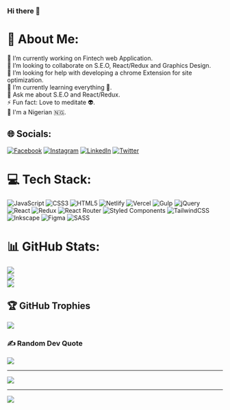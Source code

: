 ### Hi there 👋

# 💫 About Me:
🔭 I’m currently working on Fintech web Application.<br>👯 I’m looking to collaborate on S.E.O, React/Redux and Graphics Design.<br>🤝 I’m looking for help with developing a chrome Extension for site optimization.<br>🌱 I’m currently learning everything 🤪.<br>💬 Ask me about S.E.O and React/Redux.<br>⚡ Fun fact: Love to meditate 👽.<br>🪩 I'm a Nigerian 🇳🇬.


## 🌐 Socials:
[![Facebook](https://img.shields.io/badge/Facebook-%231877F2.svg?logo=Facebook&logoColor=white)](https://facebook.com/kejiajisegiri) [![Instagram](https://img.shields.io/badge/Instagram-%23E4405F.svg?logo=Instagram&logoColor=white)](https://instagram.com/kejiajisegiri) [![LinkedIn](https://img.shields.io/badge/LinkedIn-%230077B5.svg?logo=linkedin&logoColor=white)](https://linkedin.com/in/morenikejiaji) [![Twitter](https://img.shields.io/badge/Twitter-%231DA1F2.svg?logo=Twitter&logoColor=white)](https://twitter.com/kejiajisegiri) 

# 💻 Tech Stack:
![JavaScript](https://img.shields.io/badge/javascript-%23323330.svg?style=plastic&logo=javascript&logoColor=%23F7DF1E) ![CSS3](https://img.shields.io/badge/css3-%231572B6.svg?style=plastic&logo=css3&logoColor=white) ![HTML5](https://img.shields.io/badge/html5-%23E34F26.svg?style=plastic&logo=html5&logoColor=white) ![Netlify](https://img.shields.io/badge/netlify-%23000000.svg?style=plastic&logo=netlify&logoColor=#00C7B7) ![Vercel](https://img.shields.io/badge/vercel-%23000000.svg?style=plastic&logo=vercel&logoColor=white) ![Gulp](https://img.shields.io/badge/GULP-%23CF4647.svg?style=plastic&logo=gulp&logoColor=white) ![jQuery](https://img.shields.io/badge/jquery-%230769AD.svg?style=plastic&logo=jquery&logoColor=white) ![React](https://img.shields.io/badge/react-%2320232a.svg?style=plastic&logo=react&logoColor=%2361DAFB) ![Redux](https://img.shields.io/badge/redux-%23593d88.svg?style=plastic&logo=redux&logoColor=white) ![React Router](https://img.shields.io/badge/React_Router-CA4245?style=plastic&logo=react-router&logoColor=white) ![Styled Components](https://img.shields.io/badge/styled--components-DB7093?style=plastic&logo=styled-components&logoColor=white) ![TailwindCSS](https://img.shields.io/badge/tailwindcss-%2338B2AC.svg?style=plastic&logo=tailwind-css&logoColor=white) ![Inkscape](https://img.shields.io/badge/Inkscape-e0e0e0?style=plastic&logo=inkscape&logoColor=080A13) 	![Figma](https://img.shields.io/badge/figma-%23F24E1E.svg?style=plastic&logo=figma&logoColor=white) ![SASS](https://img.shields.io/badge/SASS-hotpink.svg?style=plastic&logo=SASS&logoColor=white)
# 📊 GitHub Stats:
![](https://github-readme-stats.vercel.app/api?username=al-waheed&theme=chartreuse-dark&hide_border=false&include_all_commits=true&count_private=true)<br/>
![](https://github-readme-streak-stats.herokuapp.com/?user=al-waheed&theme=chartreuse-dark&hide_border=false)<br/>
![](https://github-readme-stats.vercel.app/api/top-langs/?username=al-waheed&theme=chartreuse-dark&hide_border=false&include_all_commits=true&count_private=true&layout=compact)

## 🏆 GitHub Trophies
![](https://github-profile-trophy.vercel.app/?username=al-waheed&theme=matrix&no-frame=false&no-bg=false&margin-w=4)

### ✍️ Random Dev Quote
![](https://quotes-github-readme.vercel.app/api?type=horizontal&theme=radical)

---
[![](https://visitcount.itsvg.in/api?id=al-waheed&icon=0&color=0)](https://visitcount.itsvg.in)

<!-- Proudly created with GPRM ( https://gprm.itsvg.in ) -->
---
[![](https://visitcount.itsvg.in/api?id=al-waheed&icon=0&color=0)](https://visitcount.itsvg.in)

<!-- Proudly created with GPRM ( https://gprm.itsvg.in ) -->
